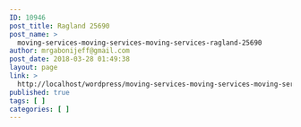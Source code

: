 ```yaml
---
ID: 10946
post_title: Ragland 25690
post_name: >
  moving-services-moving-services-moving-services-ragland-25690
author: mrgabonijeff@gmail.com
post_date: 2018-03-28 01:49:38
layout: page
link: >
  http://localhost/wordpress/moving-services-moving-services-moving-services-ragland-25690/
published: true
tags: [ ]
categories: [ ]
---
```

